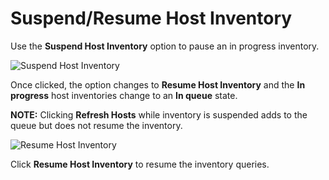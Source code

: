 # Suspend/Resume Host Inventory

Use the **Suspend Host Inventory** option to pause an in progress inventory.

![Suspend Host Inventory](/img/product_docs/accessanalyzer/12.0/admin/hostmanagement/actions/suspendhostinventory.webp)

Once clicked, the option changes to **Resume Host Inventory** and the **In progress** host
inventories change to an **In queue** state.

**NOTE:** Clicking **Refresh Hosts** while inventory is suspended adds to the queue but does not
resume the inventory.

![Resume Host Inventory](/img/product_docs/accessanalyzer/12.0/admin/hostmanagement/actions/resumehostinventory.webp)

Click **Resume Host Inventory** to resume the inventory queries.
